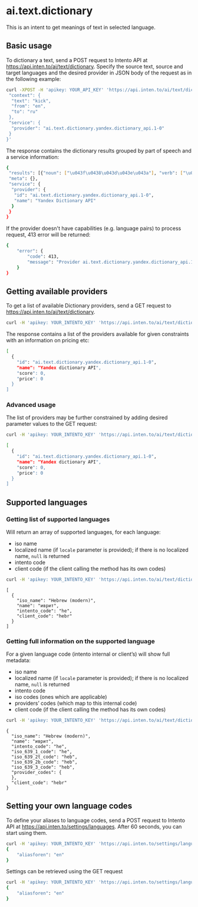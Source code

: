 ﻿# ai.text.dictionary

This is an intent to get meanings of text in selected language.

## Basic usage

To dictionary a text, send a POST request to Intento API at https://api.inten.to/ai/text/dictionary. Specify the source text, source and target languages and the desired provider in JSON body of the request as in the following example:

```sh
curl -XPOST -H 'apikey: YOUR_API_KEY' 'https://api.inten.to/ai/text/dictionary' -d '{
 "context": {
  "text": "kick",
  "from": "en",
  "to": "ru"
 },
 "service": {
  "provider": "ai.text.dictionary.yandex.dictionary_api.1-0"
 }
}'
```
 
The response contains the dictionary results grouped by part of speech and a service information:

```sh
{
 "results": [{"noun": ["\u043f\u0438\u043d\u043e\u043a"], "verb": ["\u043f\u0438\u043d\u0430\u0442\u044c"]}],
 "meta": {},
 "service": {
  "provider": {
   "id": "ai.text.dictionary.yandex.dictionary_api.1-0",
   "name": "Yandex Dictionary API"
  }
 }
}
```


If the provider doesn't have capabilities (e.g. language pairs) to process request, 413 error will be returned:

```sh
{
    "error": {
        "code": 413,
        "message": "Provider ai.text.dictionary.yandex.dictionary_api.1-0 constraint(s) violated: from (Source language)"
    }
}
```


## Getting available providers

To get a list of available Dictionary providers, send a GET request to https://api.inten.to/ai/text/dictionary. 

```sh
curl -H 'apikey: YOUR_INTENTO_KEY' 'https://api.inten.to/ai/text/dictionary'
```
 
The response contains a list of the providers available for given constraints with an information on pricing etc:

```sh
[
  {
    "id": "ai.text.dictionary.yandex.dictionary_api.1-0",
    "name": "Yandex dictionary API",
    "score": 0,
    "price": 0
  }
]
```

### Advanced usage

The list of providers may be further constrained by adding desired parameter values to the GET request:

```sh
curl -H 'apikey: YOUR_INTENTO_KEY' 'https://api.inten.to/ai/text/dictionary?from=en&to=es'
```

```sh
[
  {
    "id": "ai.text.dictionary.yandex.dictionary_api.1-0",
    "name": "Yandex dictionary API",
    "score": 0,
    "price": 0
  }
]
```


## Supported languages

### Getting list of supported languages

Will return an array of supported languages, for each language:

* iso name
* localized name (if `locale` parameter is provided); if there is no localized name, `null` is returned
* intento code
* client code (if the client calling the method has its own codes)
 
```sh
curl -H 'apikey: YOUR_INTENTO_KEY' 'https://api.inten.to/ai/text/dictionary/languages?locale=ru'
```

```
[
  {
    "iso_name": "Hebrew (modern)",
    "name": "иврит",
    "intento_code": "he",
    "client_code": "hebr"
  }
]
```

### Getting full information on the supported language

For a given language code (intento internal or client’s) will show full metadata:

* iso name
* localized name (if `locale` parameter is provided); if there is no localized name, `null` is returned
* intento code
* iso codes (ones which are applicable)
* providers’ codes (which map to this internal code)
* client code (if the client calling the method has its own codes)

```sh
curl -H 'apikey: YOUR_INTENTO_KEY' 'https://api.inten.to/ai/text/dictionary/languages/he?locale=ru'
```

```
{
  "iso_name": "Hebrew (modern)",
  "name": "иврит",
  "intento_code": "he",
  "iso_639_1_code": "he",
  "iso_639_2t_code": "heb",
  "iso_639_2b_code": "heb",
  "iso_639_3_code": "heb",
  "provider_codes": {
  },
  "client_code": "hebr"
}
```

## Setting your own language codes

To define your aliases to language codes, send a POST request to Intento API at https://api.inten.to/settings/languages. After 60 seconds, you can start using them.

```sh
curl -H 'apikey: YOUR_INTENTO_KEY' 'https://api.inten.to/settings/languages' --data '{"aliasforen":"en"}'
{
    "aliasforen": "en"
}
```

Settings can be retrieved using the GET request

```sh
curl -H 'apikey: YOUR_INTENTO_KEY' 'https://api.inten.to/settings/languages'
{
    "aliasforen": "en"
}
```
